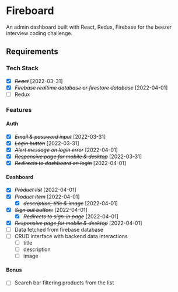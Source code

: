 # Fireboard

An admin dashboard built with React, Redux, Firebase for the beezer interview
coding challenge.

## Requirements

### Tech Stack

- [x] ~~_React_~~ [2022-03-31]
- [x] ~~_Firebase realtime database or firestore database_~~ [2022-04-01]
- [ ] Redux

### Features

#### Auth

- [x] ~~_Email & password input_~~ [2022-03-31]
- [x] ~~_Login button_~~ [2022-03-31]
- [x] ~~_Alert message on login error_~~ [2022-04-01]
- [x] ~~_Responsive page for mobile & desktop_~~ [2022-03-31]
- [x] ~~_Redirects to dashboard on login_~~ [2022-04-01]

#### Dashboard

- [x] ~~_Product list_~~ [2022-04-01]
- [x] ~~_Product item_~~ [2022-04-01]
  - [x] ~~_description, title & image_~~ [2022-04-01]
- [x] ~~_Sign out button:_~~ [2022-04-01]
  - [x] ~~_Redirects to sign-in page_~~ [2022-04-01]
- [x] ~~_Responsive page for mobile & desktop_~~ [2022-04-01]
- [ ] Data fetched from firebase database
- [ ] CRUD interface with backend data interactions
  - [ ] title
  - [ ] description
  - [ ] image

#### Bonus

- [ ] Search bar filtering products from the list
